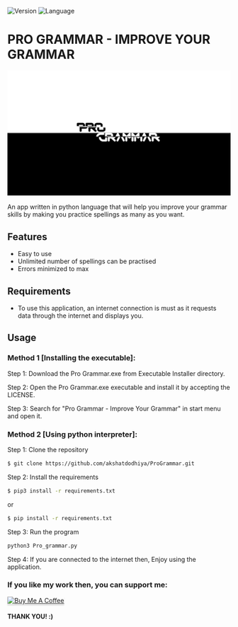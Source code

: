 ![Version](https://img.shields.io/badge/Program_Version-1.2-yellow?style=plastic)  ![Language](https://img.shields.io/badge/Language-Python-red?style=plastic&logo=python)

# PRO GRAMMAR - IMPROVE YOUR GRAMMAR

![Logo](https://github.com/akshatdodhiya/ProGrammar/blob/main/Images/logo.png)

An app written in python language that will help you improve your grammar skills by making you practice spellings as many as you want.

## Features
* Easy to use
* Unlimited number of spellings can be practised
* Errors minimized to max

## Requirements
* To use this application, an internet connection is must as it requests data through the internet and displays you.

## Usage

### Method 1 [Installing the executable]:

Step 1: Download the Pro Grammar.exe from Executable Installer directory.

Step 2: Open the Pro Grammar.exe executable and install it by accepting the LICENSE.

Step 3: Search for "Pro Grammar - Improve Your Grammar" in start menu and open it.

### Method 2 [Using python interpreter]:

Step 1: Clone the repository
```bash
$ git clone https://github.com/akshatdodhiya/ProGrammar.git
```

Step 2: Install the requirements
```bash
$ pip3 install -r requirements.txt
```
or
```bash
$ pip install -r requirements.txt
```

Step 3: Run the program
```bash
python3 Pro_grammar.py
```

Step 4: If you are connected to the internet then, Enjoy using the application.


### If you like my work then, you can support me:
<a href="https://www.buymeacoffee.com/akshatdodhiya" target="_blank"><img src="https://www.buymeacoffee.com/assets/img/custom_images/orange_img.png" alt="Buy Me A Coffee" style="height: 41px !important;width: 174px !important;box-shadow: 0px 3px 2px 0px rgba(190, 190, 190, 0.5) !important;-webkit-box-shadow: 0px 3px 2px 0px rgba(190, 190, 190, 0.5) !important;" ></a>

#### THANK YOU! :)
